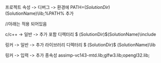 프로젝트 속성 -> 디버그 -> 환경에 PATH=$(SolutionDir)$(SolutionName)\lib;%PATH% 추가

//아래는 적용 되어있음


c/c++ -> 일반 -> 추가 포함 디렉터리 $ (SolutionDir)$(SolutionName)\include


링커 -> 일반 -> 추가 라이브러리 디렉터리 $ (SolutionDir)$ (SolutionName)\lib


링커 -> 입력 -> 추가 종속성 assimp-vc143-mtd.lib;glfw3.lib;opengl32.lib;
